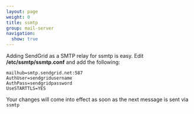 ```yaml
---
layout: page
weight: 0
title: ssmtp
group: mail-server
navigation:
  show: true
---
```


Adding SendGrid as a SMTP relay for ssmtp is easy. Edit **/etc/ssmtp/ssmtp.conf** and add the following:
```
mailhub=smtp.sendgrid.net:587
AuthUser=sendgridusername
AuthPass=sendgridpassword
UseSTARTTLS=YES
```

Your changes will come into effect as soon as the next message is sent via `ssmtp`
